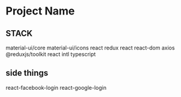 # Project Name

## STACK

material-ui/core
material-ui/icons
react redux
react
react-dom
axios
@reduxjs/toolkit
react intl
typescript

## side things

<!-- remove react facebook package -->

react-facebook-login
react-google-login
